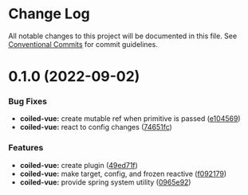 # Change Log

All notable changes to this project will be documented in this file.
See [Conventional Commits](https://conventionalcommits.org) for commit guidelines.

# 0.1.0 (2022-09-02)

### Bug Fixes

- **coiled-vue:** create mutable ref when primitive is passed ([e104569](https://github.com/tkofh/coily/commit/e1045696d272485469985024bed79a4e41fb3052))
- **coiled-vue:** react to config changes ([74651fc](https://github.com/tkofh/coily/commit/74651fc3b6b2b2341059d7beb24e62577e819b07))

### Features

- **coiled-vue:** create plugin ([49ed71f](https://github.com/tkofh/coily/commit/49ed71fb753e5f902a54bd2cda5d3fb182c2f3fb))
- **coiled-vue:** make target, config, and frozen reactive ([f092179](https://github.com/tkofh/coily/commit/f0921799380473597bb7e46de9676db88b0d23ea))
- **coiled-vue:** provide spring system utility ([0965e92](https://github.com/tkofh/coily/commit/0965e924ec655ef1679f9e99cbca0390c4bccd61))
